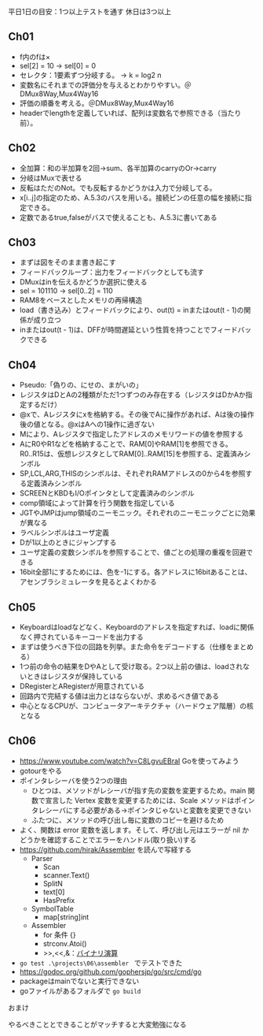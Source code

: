 平日1日の目安：1つ以上テストを通す
休日は3つ以上

## Ch01

- f内のfは×
- sel[2] = 10 → sel[0] = 0
- セレクタ：1要素ずつ分岐する。 → k = log2 n
- 変数名にそれまでの評価分を与えるとわかりやすい。＠DMux8Way,Mux4Way16
- 評価の順番を考える。＠DMux8Way,Mux4Way16
- headerでlengthを定義していれば、配列は変数名で参照できる（当たり前）。

## Ch02

- 全加算：和の半加算を2回→sum、各半加算のcarryのOr→carry
- 分岐はMuxで表せる
- 反転はただのNot。でも反転するかどうかは入力で分岐してる。
- x[i..j]の指定のため、A.5.3のバスを用いる。接続ピンの任意の幅を接続に指定できる。
- 定数であるtrue,falseがバスで使えることも、A.5.3に書いてある

## Ch03

- まずは図をそのまま書き起こす
- フィードバックループ：出力をフィードバックとしても流す
- DMuxはinを伝えるかどうか選択に使える
- sel = 101110 → sel[0..2] = 110
- RAM8をベースとしたメモリの再帰構造
- load（書き込み）とフィードバックにより、out(t) = inまたはout(t - 1)の関係が成り立つ
- inまたはout(t - 1)は、DFFが時間遅延という性質を持つことでフィードバックできる

## Ch04

- Pseudo:「偽りの、にせの、まがいの」
- レジスタはDとAの2種類がただ1つずつのみ存在する（レジスタはDかAか指定するだけ）
- @xで、Aレジスタにxを格納する。その後でAに操作があれば、Aは後の操作後の値となる。@xはAへの1操作に過ぎない
- Mにより、Aレジスタで指定したアドレスのメモリワードの値を参照する
- AにR0やR1などを格納することで、RAM[0]やRAM[1]を参照できる。R0..R15は、仮想レジスタとしてRAM[0]..RAM[15]を参照する、定義済みシンボル
- SP,LCL,ARG,THISのシンボルは、それぞれRAMアドレスの0から4を参照する定義済みシンボル
- SCREENとKBDもI/Oポインタとして定義済みのシンボル
- comp領域によって計算を行う関数を指定している
- JGTやJMPはjump領域のニーモニック。それぞれのニーモニックごとに効果が異なる
- ラベルシンボルはユーザ定義
- Dが1以上のときにジャンプする
- ユーザ定義の変数シンボルを参照することで、値ごとの処理の重複を回避できる
- 16bit全部1にするためには、色を-1にする。各アドレスに16bitあることは、アセンブラシミュレータを見るとよくわかる

## Ch05

- Keyboardはloadなどなく、Keyboardのアドレスを指定すれば、loadに関係なく押されているキーコードを出力する
- まずは使うべき下位の回路を列挙。また命令をデコードする（仕様をまとめる）
- 1つ前の命令の結果をDやAとして受け取る。2つ以上前の値は、loadされないときはレジスタが保持している
- DRegisterとARegisterが用意されている
- 回路内で完結する値は出力とはならないが、求めるべき値である
- 中心となるCPUが、コンピュータアーキテクチャ（ハードウェア階層）の核となる

## Ch06

- https://www.youtube.com/watch?v=C8LgvuEBraI Goを使ってみよう
- gotourをやる
- ポインタレシーバを使う2つの理由
  - ひとつは、メソッドがレシーバが指す先の変数を変更するため。main 関数で宣言した Vertex 変数を変更するためには、Scale メソッドはポインタレシーバにする必要がある→ポインタじゃないと変数を変更できない
  - ふたつに、メソッドの呼び出し毎に変数のコピーを避けるため
- よく、関数は error 変数を返します。そして、呼び出し元はエラーが nil かどうかを確認することでエラーをハンドル(取り扱い)する
- https://github.com/hirak/Assembler を読んで写経する
  - Parser
    - Scan
    - scanner.Text()
    - SplitN
    - text[0]
    - HasPrefix
  - SymbolTable
    - map[string]int
  - Assembler
    - for 条件 {}
    - strconv.Atoi()
    - \>>,<<,&：[バイナリ演算](http://golang.jp/tag/go%E8%A8%80%E8%AA%9E%E4%BB%95%E6%A7%98/page/2)
- ```go test .\projects\06\assembler ``` でテストできた
- https://godoc.org/github.com/gophersjp/go/src/cmd/go
- packageはmainでないと実行できない
- goファイルがあるフォルダで ``` go build ```


おまけ

やるべきこととできることがマッチすると大変勉強になる